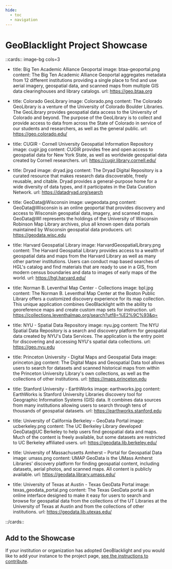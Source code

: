 ```yaml
---
hide:
  - toc
  - navigation
---
```


# GeoBlacklight Project Showcase

::cards:: image-bg cols=3

- title: Big Ten Academic Alliance Geoportal
  image: btaa-geoportal.png
  content: The Big Ten Academic Alliance Geoportal aggregates metadata from 12 different institutions providing a single place to find and use aerial imagery, geospatial data, and scanned maps from multiple GIS data clearinghouses and library catalogs.
  url: https://geo.btaa.org

- title: Colorado GeoLibrary
  image: Colorado.png
  content: The Colorado GeoLibrary is a venture of the University of Colorado Boulder Libraries. The GeoLibrary provides geospatial data access to the University of Colorado and beyond. The purpose of the GeoLibrary is to collect and provide access to data from across the State of Colorado in service of our students and researchers, as well as the general public.
  url: https://geo.colorado.edu/

- title: CUGIR - Cornell University Geospatial Information Repository
  image: cugir.jpg
  content: CUGIR provides free and open access to geospatial data for New York State, as well as worldwide geospatial data created by Cornell researchers.
  url: https://cugir.library.cornell.edu/


- title: Dryad
  image: dryad.jpg
  content: The Dryad Digital Repository is a curated resource that makes research data discoverable, freely reusable, and citable. Dryad provides a general-purpose home for a wide diversity of data types, and it participates in the Data Curation Network.
  url: https://datadryad.org/search

- title: GeoData@Wisconsin
  image: uwgeodata.png
  content: GeoData@Wisconsin is an online geoportal that provides discovery and access to Wisconsin geospatial data, imagery, and scanned maps.  GeoData@WI represents the holdings of the University of Wisconsin Robinson Map Library archives, plus all known open data portals maintained by Wisconsin geospatial data producers.
  url: https://geodata.wisc.edu


- title: Harvard Geospatial Library
  image: HarvardGeospatialLibrary.png
  content: The Harvard Geospatial Library provides access to a wealth of geospatial data and maps from the Harvard Library as well as many other partner institutions. Users can conduct map based searches of HGL's catalog and find materials that are ready to use in a GIS, from modern census boundaries and data to images of early maps of the world.
  url: https://hgl.harvard.edu/

- title: Norman B. Leventhal Map Center - Collections
  image: bpl.jpg
  content: The Norman B. Leventhal Map Center at the Boston Public Library offers a customized discovery experience for its map collection. This unique application combines GeoBlacklight with the ability to georeference maps and create custom map sets for instruction.
  url: https://collections.leventhalmap.org/search?utf8=%E2%9C%93&q=

- title: NYU - Spatial Data Repository
  image: nyu.jpg
  content: The NYU Spatial Data Repository is a search and discovery platform for geospatial data created by NYU's Data Services. The application is the entry point for discovering and accessing NYU's spatial data collections.
  url: https://geo.nyu.edu

- title: Princeton University - Digital Maps and Geospatial Data
  image: princeton.jpg
  content: The Digital Maps and Geospatial Data tool allows users to search for datasets and scanned historical maps from within the Princeton University Library's own collections, as well as the collections of other institutions.
  url: https://maps.princeton.edu

- title: Stanford University - EarthWorks
  image: earthworks.jpg
  content: EarthWorks is Stanford University Libraries discovery tool for Geographic Information Systems (GIS) data. It combines data sources from many institutions allowing users to search through tens of thousands of geospatial datasets.
  url: https://earthworks.stanford.edu


- title: University of California Berkeley – GeoData Portal
  image: ucberkeley.png
  content: The UC Berkeley Library developed GeoData@UC Berkeley to help users find geospatial data and maps. Much of the content is freely available, but some datasets are restricted to UC Berkeley affiliated users.
  url: https://geodata.lib.berkeley.edu/

- title: University of Massachusetts Amherst – Portal for Geospatial Data
  image: umass.png
  content: UMAP GeoData is the UMass Amherst Libraries' discovery platform for finding geospatial content, including datasets, aerial photos, and scanned maps. All content is publicly available.
  url: https://geodata.library.umass.edu/

- title: University of Texas at Austin - Texas GeoData Portal
  image: texas_geodata_portal.png
  content: The Texas GeoData portal is an online interface designed to make it easy for users to search and browse for geospatial data from the collections of the UT Libraries at the University of Texas at Austin and from the collections of other institutions.
  url: https://geodata.lib.utexas.edu/


::/cards::

## Add to the Showcase

If your institution or organization has adopted GeoBlacklight and you would like to add your instance to the project page, [see the instructions to contribute](submit.md).
